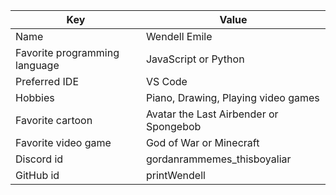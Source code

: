 | Key | Value |
| ---- | --- |
| Name | Wendell Emile |
| Favorite programming language | JavaScript or Python|
| Preferred IDE | VS Code |
| Hobbies | Piano, Drawing, Playing video games |
| Favorite cartoon | Avatar the Last Airbender or Spongebob |
| Favorite video game | God of War or Minecraft |
| Discord id | gordanrammemes_thisboyaliar |
| GitHub id | printWendell |
